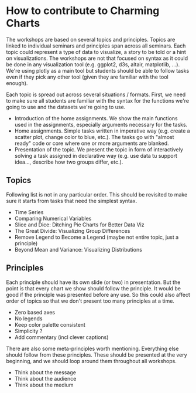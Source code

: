 # How to contribute to Charming Charts

The workshops are based on several topics and principles. Topics are linked to
individual seminars and principles span across all seminars. Each topic could
represent a type of data to visualize, a story to be told or a hint on
visualizations. The workshops are not that focused on syntax as it could be done
in any visualization tool (e.g. ggplot2, d3s, altair, matplotlib, ...). We're
using plotly as a main tool but students should be able to follow tasks even if
they pick any other tool (given they are familiar with the tool enough).

Each topic is spread out across several situations / formats. First, we need to
make sure all students are familiar with the syntax for the functions we're
going to use and the datasets we're going to use.

- Introduction of the home assignments. We show the main functions used in the
  assignments, especially arguments necessary for the tasks.
- Home assignments. Simple tasks written in imperative way (e.g. create a
  scatter plot, change color to blue, etc.). The tasks go with "almost ready"
  code or core where one or more arguments are blanked.
- Presentation of the topic. We present the topic in form of interactively
  solving a task assigned in declarative way (e.g. use data tu support idea...,
  describe how two groups differ, etc.).

## Topics

Following list is not in any particular order. This should be revisited to make
sure it starts from tasks that need the simplest syntax.

- Time Series
- Comparing Numerical Variables
- Slice and Dice: Ditching Pie Charts for Better Data Viz
- The Great Divide: Visualizing Group Differences
- Remove Legend to Become a Legend (maybe not entire topic, just a principle)
- Beyond Mean and Variance: Visualizing Distributions

## Principles

Each principle should have its own slide (or two) in presentation. But the point
is that every chart we show should follow the principle. It would be good if the
principle was presented before any use. So this could also affect order of
topics so that we don't present too many principles at a time.

- Zero based axes
- No legends
- Keep color palette consistent
- Simplicity ?
- Add commentary (incl clever captions)

There are also some meta-principles worth mentioning. Everything else should
follow from these principles. These should be presented at the very beginning,
and we should loop around them throughout all workshops.

- Think about the message
- Think about the audience
- Think about the medium

